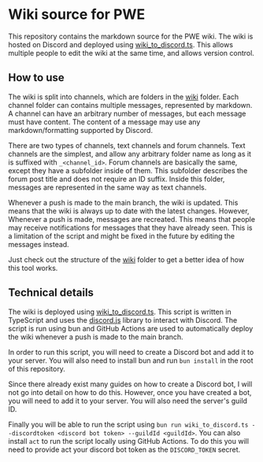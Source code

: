 # Wiki source for PWE

This repository contains the markdown source for the PWE wiki. The wiki is
hosted on Discord and deployed using [wiki_to_discord.ts](wiki_to_discord.ts).
This allows multiple people to edit the wiki at the same time, and allows
version control.

## How to use

The wiki is split into channels, which are folders in the [wiki](wiki) folder.
Each channel folder can contains multiple messages, represented by markdown.
A channel can have an arbitrary number of messages, but each message must have
content. The content of a message may use any markdown/formatting supported by
Discord.

There are two types of channels, text channels and forum channels. Text
channels are the simplest, and allow any arbitrary folder name as long as
it is suffixed with `_<channel_id>`. Forum channels are basically the same,
except they have a subfolder inside of them. This subfolder describes the
forum post title and does not require an ID suffix. Inside this folder,
messages are represented in the same way as text channels.

Whenever a push is made to the main branch, the wiki is updated. This means
that the wiki is always up to date with the latest changes. However, Whenever
a push is made, messages are recreated. This means that people may receive
notifications for messages that they have already seen. This is a limitation
of the script and might be fixed in the future by editing the messages instead.

Just check out the structure of the [wiki](wiki) folder to get a better idea
of how this tool works.

## Technical details

The wiki is deployed using [wiki_to_discord.ts](wiki_to_discord.ts). This
script is written in TypeScript and uses the [discord.js](https://discord.js.org)
library to interact with Discord. The script is run using bun and GitHub Actions
are used to automatically deploy the wiki whenever a push is made to the main
branch.

In order to run this script, you will need to create a Discord bot and add it
to your server. You will also need to install bun and run `bun install` in the
root of this repository.

Since there already exist many guides on how to create a Discord bot, I will
not go into detail on how to do this. However, once you have created a bot,
you will need to add it to your server. You will also need the server's guild ID.

Finally you will be able to run the script using
`bun run wiki_to_discord.ts --discordtoken <discord bot token> --guildId <guildId>`.
You can also install `act` to run the script locally using GitHub Actions.
To do this you will need to provide act your discord bot token as the `DISCORD_TOKEN`
secret.
